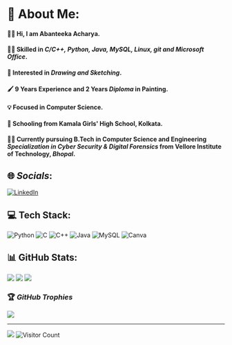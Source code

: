 # 💫 **About Me:**
#### 🙋‍♀️ Hi, I am **Abanteeka Acharya**.
#### 👩‍💻 Skilled in ***C/C++, Python, Java, MySQL, Linux, git and Microsoft Office***. 
#### 🎨 Interested in ***Drawing and Sketching***.
#### 🖌️ **9 Years Experience** and **2 Years *Diploma* in Painting**.
#### 💡 Focused in **Computer Science**. 
#### 🎒 Schooling from **Kamala Girls' High School, Kolkata**. 
#### 👩‍🎓 Currently pursuing **B.Tech** in **Computer Science and Engineering *Specialization in Cyber Security & Digital Forensics*** from **Vellore Institute of Technology,** ***Bhopal***.


## 🌐 *Socials*:
[![LinkedIn](https://img.shields.io/badge/LinkedIn-%230077B5.svg?logo=linkedin&logoColor=white)](https://www.linkedin.com/in/abanteeka-acharya-1867ab225/) 

## 💻 **Tech Stack**:
![Python](https://img.shields.io/badge/python-3670A0?style=flat-square&logo=python&logoColor=ffdd54) ![C](https://img.shields.io/badge/c-%2300599C.svg?style=flat-square&logo=c&logoColor=white) ![C++](https://img.shields.io/badge/c++-%2300599C.svg?style=flat-square&logo=c%2B%2B&logoColor=white) ![Java](https://img.shields.io/badge/java-%23ED8B00.svg?style=flat-square&logo=java&logoColor=white) ![MySQL](https://img.shields.io/badge/mysql-%2300f.svg?style=flat-square&logo=mysql&logoColor=white) ![Canva](https://img.shields.io/badge/Canva-%2300C4CC.svg?style=flat-square&logo=Canva&logoColor=white)
## 📊 **GitHub Stats**:
![](https://github-readme-stats-sigma-five.vercel.app/api?username=Abanteeka&theme=dark&hide_border=false&include_all_commits=false&count_private=false)
![](https://github-readme-streak-stats.herokuapp.com/?user=Abanteeka&theme=dark&hide_border=false)
![](https://github-readme-stats-sigma-five.vercel.app/api/top-langs/?username=Abanteeka&theme=dark&hide_border=false&include_all_commits=false&count_private=false&layout=compact)

### 🏆 *GitHub Trophies*
![](https://github-profile-trophy.vercel.app/?username=Abanteeka&theme=radical&no-frame=false&no-bg=true&margin-w=4)

---
[![](https://visitcount.itsvg.in/api?id=Abanteeka&icon=5&color=3)](https://visitcount.itsvg.in)
![Visitor Count](https://profile-counter.glitch.me/{Abanteeka}/count.svg)
